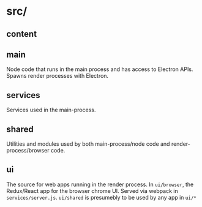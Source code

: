 # src/

## content

## main

Node code that runs in the main process and has access to Electron APIs. Spawns render processes with Electron.

## services

Services used in the main-process.

## shared

Utilities and modules used by both main-process/node code and render-process/browser code.

## ui

The source for web apps running in the render process. In `ui/browser`, the Redux/React app for the browser chrome UI. Served via webpack in `services/server.js`. `ui/shared` is presumebly to be used by any app in `ui/*`
